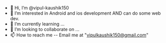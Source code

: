 - 👋 Hi, I’m @vipul-kaushik150
- 👀 I’m interested in Android and ios development AND can do some web dev.
- 🌱 I’m currently learning ...
- 💞️ I’m looking to collaborate on ...
- 📫 How to reach me -- Email me at "vipulkaushik150@gmail.com"

<!---
vipul-kaushik150/vipul-kaushik150 is a ✨ special ✨ repository because its `README.md` (this file) appears on your GitHub profile.
You can click the Preview link to take a look at your changes.
--->
